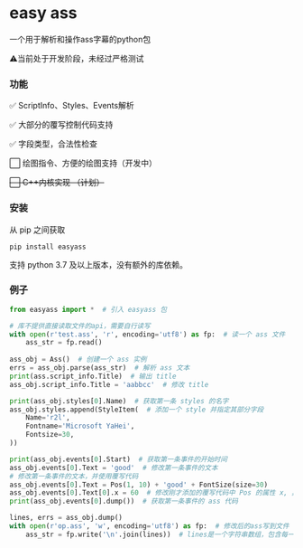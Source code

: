 # easy ass

一个用于解析和操作ass字幕的python包

⚠️当前处于开发阶段，未经过严格测试

### 功能
✅ ScriptInfo、Styles、Events解析

✅ 大部分的覆写控制代码支持

✅ 字段类型，合法性检查

⬜ 绘图指令、方便的绘图支持（开发中）

~~⬜ C++内核实现 （计划）~~

### 安装
从 pip 之间获取

``` shell
pip install easyass
```

支持 python 3.7 及以上版本，没有额外的库依赖。

### 例子

```python
from easyass import *  # 引入 easyass 包

# 库不提供直接读取文件的api，需要自行读写
with open(r'test.ass', 'r', encoding='utf8') as fp:  # 读一个 ass 文件
    ass_str = fp.read()
    
ass_obj = Ass()  # 创建一个 ass 实例
errs = ass_obj.parse(ass_str)  # 解析 ass 文本
print(ass.script_info.Title)  # 输出 title
ass_obj.script_info.Title = 'aabbcc'  # 修改 title

print(ass_obj.styles[0].Name)  # 获取第一条 styles 的名字
ass_obj.styles.append(StyleItem(  # 添加一个 style 并指定其部分字段
    Name='r2l',
    Fontname='Microsoft YaHei',
    Fontsize=30,
))

print(ass_obj.events[0].Start)  # 获取第一条事件的开始时间
ass_obj.events[0].Text = 'good'  # 修改第一条事件的文本
# 修改第一条事件的文本，并使用覆写代码
ass_obj.events[0].Text = Pos(1, 10) + 'good' + FontSize(size=30) 
ass_obj.events[0].Text[0].x = 60  # 修改刚才添加的覆写代码中 Pos 的属性 x, 具体属性见 docstring
print(ass_obj.events[0].dump())  # 获取第一条事件的 ass 代码

lines, errs = ass_obj.dump()
with open(r'op.ass', 'w', encoding='utf8') as fp:  # 修改后的ass写到文件
    ass_str = fp.write('\n'.join(lines))  # lines是一个字符串数组，包含每一行的内容
```

